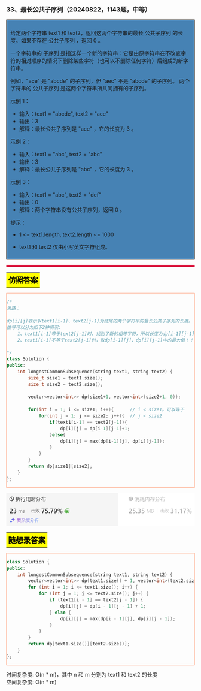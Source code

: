 ### 33、最长公共子序列（20240822，1143题，中等）
<div style="border: 1px solid black; padding: 10px; background-color: SteelBlue;">

给定两个字符串 text1 和 text2，返回这两个字符串的最长 公共子序列 的长度。如果不存在 公共子序列 ，返回 0 。

一个字符串的 子序列 是指这样一个新的字符串：它是由原字符串在不改变字符的相对顺序的情况下删除某些字符（也可以不删除任何字符）后组成的新字符串。

例如，"ace" 是 "abcde" 的子序列，但 "aec" 不是 "abcde" 的子序列。
两个字符串的 公共子序列 是这两个字符串所共同拥有的子序列。

 

示例 1：

- 输入：text1 = "abcde", text2 = "ace" 
- 输出：3  
- 解释：最长公共子序列是 "ace" ，它的长度为 3 。

示例 2：

- 输入：text1 = "abc", text2 = "abc"
- 输出：3
- 解释：最长公共子序列是 "abc" ，它的长度为 3 。

示例 3：

- 输入：text1 = "abc", text2 = "def"
- 输出：0
- 解释：两个字符串没有公共子序列，返回 0 。
 

提示：

- 1 <= text1.length, text2.length <= 1000
- text1 和 text2 仅由小写英文字符组成。

  </p>
</div>

<hr style="border-top: 5px solid #DC143C;">
<table>
  <tr>
    <td bgcolor="Yellow" style="padding: 5px; border: 0px solid black;">
      <span style="font-weight: bold; font-size: 20px;color: black;">
      仿照答案 
      </span>
    </td>
  </tr>
</table>
<div style="padding: 0px; border: 1.5px solid LightSalmon; margin-bottom: 10px;">

```C++
/*
思路：

dp[i][j]表示以text1[i-1]、text2[j-1]为结尾的两个字符串的最长公共子序列的长度。
推导可以分为如下2种情况:
    1、text1[i-1]等于text2[j-1]时，找到了新的相等字符，所以长度为dp[i-1][j-1]+1
    2、text1[i-1]不等于text2[j-1]时，取dp[i-1][j]、dp[i][j-1]中的最大值！！！

*/
class Solution {
public:
    int longestCommonSubsequence(string text1, string text2) {
        size_t size1 = text1.size();
        size_t size2 = text2.size();

        vector<vector<int>> dp(size1+1, vector<int>(size2+1, 0));

        for(int i = 1; i <= size1; i++){      // i < size1。可以等于
            for(int j = 1; j <= size2; j++){  // j < size2
                if(text1[i-1] == text2[j-1]){
                    dp[i][j] = dp[i-1][j-1]+1;
                }else{
                    dp[i][j] = max(dp[i-1][j], dp[i][j-1]);
                }
            }
        }
        return dp[size1][size2];
    }
};
```

</div>

![alt text](image/4142597641699d491096c672ddcda87.png)

<table>
  <tr>
    <td bgcolor="Yellow" style="padding: 5px; border: 0px solid black;">
      <span style="font-weight: bold; font-size: 20px;color: black;">
      随想录答案
      </span>
    </td>
  </tr>
</table>

<div style="padding: 0px; border: 1.5px solid LightSalmon; margin-bottom: 10px">

```C++
class Solution {
public:
    int longestCommonSubsequence(string text1, string text2) {
        vector<vector<int>> dp(text1.size() + 1, vector<int>(text2.size() + 1, 0));
        for (int i = 1; i <= text1.size(); i++) {
            for (int j = 1; j <= text2.size(); j++) {
                if (text1[i - 1] == text2[j - 1]) {
                    dp[i][j] = dp[i - 1][j - 1] + 1;
                } else {
                    dp[i][j] = max(dp[i - 1][j], dp[i][j - 1]);
                }
            }
        }
        return dp[text1.size()][text2.size()];
    }
};
```
</div>

时间复杂度: O(n * m)，其中 n 和 m 分别为 text1 和 text2 的长度  
空间复杂度: O(n * m)